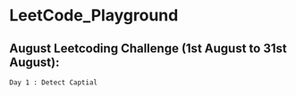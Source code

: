 # LeetCode_Playground

## August Leetcoding Challenge (1st August to 31st August):
    Day 1 : Detect Captial
